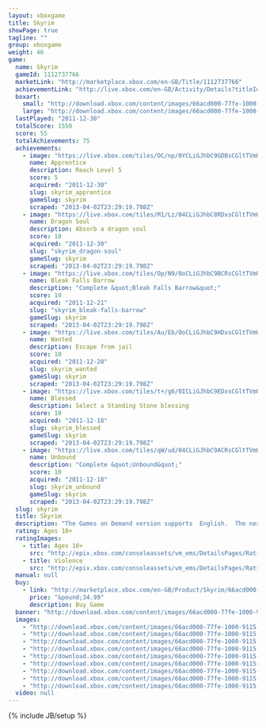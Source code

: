 ```yaml
---
layout: xboxgame
title: Skyrim
showPage: true
tagline: ""
group: xboxgame
weight: 46
game: 
  name: Skyrim
  gameId: 1112737766
  marketLink: "http://marketplace.xbox.com/en-GB/Title/1112737766"
  achievementLink: "http://live.xbox.com/en-GB/Activity/Details?titleId=1112737766"
  boxart: 
    small: "http://download.xbox.com/content/images/66acd000-77fe-1000-9115-d802425307e6/1033/boxartsm.jpg"
    large: "http://download.xbox.com/content/images/66acd000-77fe-1000-9115-d802425307e6/1033/boxartlg.jpg"
  lastPlayed: "2011-12-30"
  totalScore: 1550
  score: 55
  totalAchievements: 75
  achievements: 
    - image: "https://live.xbox.com/tiles/OC/np/0YCLiGJhbC9GDBsCGltTVmU2L2FjaC8wLzYyAAAAAOfn5-7GKSQ=.jpg"
      name: Apprentice
      description: Reach Level 5
      score: 5
      acquired: "2011-12-30"
      slug: skyrim_apprentice
      gameSlug: skyrim
      scraped: "2013-04-02T23:29:19.798Z"
    - image: "https://live.xbox.com/tiles/M1/Lz/04CLiGJhbC8RDxsCGltTVmU2L2FjaC8wLzVlAAAAAOfn5-zcUi8=.jpg"
      name: Dragon Soul
      description: Absorb a dragon soul
      score: 10
      acquired: "2011-12-30"
      slug: "skyrim_dragon-soul"
      gameSlug: skyrim
      scraped: "2013-04-02T23:29:19.798Z"
    - image: "https://live.xbox.com/tiles/Op/N9/0oCLiGJhbC9BCRsCGltTVmU2L2FjaC8wLzM1AAAAAOfn5-1SkyY=.jpg"
      name: Bleak Falls Barrow
      description: "Complete &quot;Bleak Falls Barrow&quot;"
      score: 10
      acquired: "2011-12-21"
      slug: "skyrim_bleak-falls-barrow"
      gameSlug: skyrim
      scraped: "2013-04-02T23:29:19.798Z"
    - image: "https://live.xbox.com/tiles/Au/Eb/0oCLiGJhbC9HDxsCGltTVmU2L2FjaC8wLzUzAAAAAOfn5-004R4=.jpg"
      name: Wanted
      description: Escape from jail
      score: 10
      acquired: "2011-12-20"
      slug: skyrim_wanted
      gameSlug: skyrim
      scraped: "2013-04-02T23:29:19.798Z"
    - image: "https://live.xbox.com/tiles/t+/g6/0ICLiGJhbC9EDxsCGltTVmU2L2FjaC8wLzUwAAAAAOfn5-8V6Ks=.jpg"
      name: Blessed
      description: Select a Standing Stone blessing
      score: 10
      acquired: "2011-12-18"
      slug: skyrim_blessed
      gameSlug: skyrim
      scraped: "2013-04-02T23:29:19.798Z"
    - image: "https://live.xbox.com/tiles/qW/ud/04CLiGJhbC9ACRsCGltTVmU2L2FjaC8wLzM0AAAAAOfn5-yya7U=.jpg"
      name: Unbound
      description: "Complete &quot;Unbound&quot;"
      score: 10
      acquired: "2011-12-18"
      slug: skyrim_unbound
      gameSlug: skyrim
      scraped: "2013-04-02T23:29:19.798Z"
  slug: skyrim
  title: Skyrim
  description: "The Games on Demand version supports  English.  The next chapter in the highly anticipated Elder Scrolls saga arrives from the makers of the 2006 and 2008 Games of the Year, Bethesda Game Studios. Skyrim reimagines and revolutionizes the open-world fantasy epic, bringing to life a complete virtual world open for you to explore any way you choose."
  rating: Ages 18+
  ratingImages: 
    - title: Ages 18+
      src: "http://epix.xbox.com/consoleassets/vm_ems/DetailsPages/RatingSystemID/14/default/Values/14005.png"
    - title: Violence
      src: "http://epix.xbox.com/consoleassets/vm_ems/DetailsPages/RatingSystemID/14/default/Descriptors/14005.png"
  manual: null
  buy: 
    - link: "http://marketplace.xbox.com/en-GB/Product/Skyrim/66acd000-77fe-1000-9115-d802425307e6?nosplash=1&amp;purchase=1&amp;DownloadType=Game"
      price: "&pound;34.99"
      description: Buy Game
  banner: "http://download.xbox.com/content/images/66acd000-77fe-1000-9115-d802425307e6/1033/banner.png"
  images: 
    - "http://download.xbox.com/content/images/66acd000-77fe-1000-9115-d802425307e6/1033/screenlg1.jpg"
    - "http://download.xbox.com/content/images/66acd000-77fe-1000-9115-d802425307e6/1033/screenlg2.jpg"
    - "http://download.xbox.com/content/images/66acd000-77fe-1000-9115-d802425307e6/1033/screenlg3.jpg"
    - "http://download.xbox.com/content/images/66acd000-77fe-1000-9115-d802425307e6/1033/screenlg4.jpg"
    - "http://download.xbox.com/content/images/66acd000-77fe-1000-9115-d802425307e6/1033/screenlg5.jpg"
    - "http://download.xbox.com/content/images/66acd000-77fe-1000-9115-d802425307e6/1033/screenlg6.jpg"
    - "http://download.xbox.com/content/images/66acd000-77fe-1000-9115-d802425307e6/1033/screenlg7.jpg"
    - "http://download.xbox.com/content/images/66acd000-77fe-1000-9115-d802425307e6/1033/screenlg8.jpg"
    - "http://download.xbox.com/content/images/66acd000-77fe-1000-9115-d802425307e6/1033/screenlg9.jpg"
  video: null
---
```

{% include JB/setup %}
